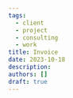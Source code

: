 ```yaml
---
tags:
  - client
  - project
  - consulting
  - work
title: Invoice
date: 2023-10-18
description: 
authors: []
draft: true
---
```


